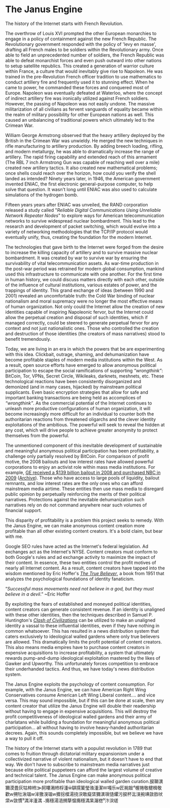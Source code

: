 The Janus Engine
===================

The history of the Internet starts with French Revolution.

The overthrow of Louis XVI prompted the other European monarchies to engage in a policy of containment against the new French Republic.  The Revolutionary government responded with the policy of 'levy en masse', drafting all French males to be soldiers within the Revolutionary army.  Once able to field an unprecedented number of soldiers, the French Republic was able to defeat monarchist forces and even push outward into other nations to setup satellite republics.  This created a generation of warrior culture within France, a culture that would inevitably give rise to Napoleon.  He was trained in the pre-Revolution French officer tradition to use mathematics to conduct artillery fire and frequently used it to stunning effect.  When he came to power, he commanded these forces and conquered most of Europe.  Napoleon was eventually defeated at Waterloo, where the concept of indirect artillery fire was ironically utilized against French soldiers.  However, the passing of Napoleon was not easily undone.  The massive militarization of all civilians as fervent vanguards of equality became within the realm of military possibility for other European nations as well.  This caused an unbalancing of traditional powers which ultimately led to the Crimean War.

William George Armstrong observed that the heavy artillery deployed by the British in the Crimean War was unwieldy.  He merged the new techniques in rifle manufacturing to artillery production.  By adding breech loading, rifling, and modern metallurgy, he was able to dramatically increase the range of artillery.  The rapid firing capability and extended reach of this armament (The RBL 7 inch Armstrong Gun was capable of reaching well over a mile) created new artillery tactics.  It also created new mathematical problems; once shells could reach over the horizon, how could you verify the shell landed as intended?  Ninety years later, in 1946, the American government invented ENIAC, the first electronic general-purpose computer, to help solve that question.  It wasn't long until ENIAC was also used to calculate simulations of the hydrogen bomb.

Fifteen years years after ENIAC was unveiled, the RAND corporation released a study called  "*Reliable Digital Communications Using Unreliable Network Repeater Nodes*" to explore ways for American telecommunication networks to survive widespread nuclear bombardment.  This lead to the research and development of packet switching, which would evolve into a variety of networking methodologies that the TCP/IP protocol would eventually unify, thus, creating the foundation for the modern Internet.

The technologies that gave birth to the Internet were forged from the desire to increase the killing capacity of artillery and to survive massive nuclear bombardment.  It was created by war to survive war by ensuring the survivability of vital telecommunication assets.  As war-time production in the post-war period was retrained for modern global consumption, mankind used this infrastructure to communicate with one another.  For the first time in human history, we could discuss matters directly with each other, outside of the influence of cultural institutions, various estates of power, and the trappings of identity.  This grand exchange of ideas (between 1990 and 2001) revealed an uncomfortable truth: the Cold War binding of nuclear nationalism and moral supremacy were no longer the most effective means of human organization.  Not only could the Internet allow the creation of new identities capable of inspiring Napoleonic fervor, but the Internet could allow the perpetual creation and disposal of such identities, which if managed correctly, could be steered to generate perpetual fervor for any context and not just nationalistic ones.  Those who controlled the creation and destruction of those identities (the creators of mass narratives) stood to benefit tremendously.

Today, we are living in an era in which the powers that be are experimenting with this idea.  Clickbait, outrage, shaming, and dehumanization have become profitable staples of modern media institutions within the West.  As a result, open source efforts have emerged to allow anonymous political participation to escape the social ramifications of supporting *“wrongthink”*: BitCoin, Tor, VPNs, Secret Circle, Wikileaks, darknets, meshnets, etc.  These technological reactions have been consistently disorganized and demonized (and in many cases, hijacked) by mainstream political supplicants.  Even basic encryption strategies that allow for safe and important banking transactions are being held as accomplices of *“wrongthink”*.  As the commercial potential of the Internet continues to unleash more productive configurations of human organization, it will become increasingly more difficult for an individual to counter both the authoritarian reactions from threatened oligarchs and the clever identity exploitations of the ambitious.  The powerful will seek to reveal the hidden at any cost, which will drive people to achieve greater anonymity to protect themselves from the powerful.

The unmentioned component of this inevitable development of sustainable and meaningful anonymous political participation has been profitability, a challenge only partially resolved by BitCoin.  For comparison of profit motive, the 2008 bailouts and low interest rates have allowed powerful corporations to enjoy an activist role within mass media institutions.  For example, [GE received a $139 billion bailout in 2008 and purchased NBC in 2009](http://www.cbsnews.com/news/ge-nbc-and-obama-conflicts-of-interest/) ([Archive](https://archive.is/XDL3h)).  Those who have access to large pools of liquidity, bailout remnants, and low interest rates are the only ones who can afford mainstream media airtime.  These entities then use mass media to disregard public opinion by perpetually reinforcing the merits of their political narratives.  Protections against the inevitable dehumanization such narratives rely on do not command anywhere near such volumes of financial support.

This disparity of profitability is a problem this project seeks to remedy.  With the Janus Engine, we can make anonymous content creation more profitable than all other existing content creators.  It's a bold claim, but bear with me.

Google SEO rules have acted as the Internet's federal legislation.  Ad exchanges act as the Internet's NYSE.  Content creators must conform to both Google's rules and ad exchange activity to maximize the impact of their content.  In essence, these two entities control the profit motives of nearly all Internet content.  As a result, content creators have tapped into the wisdom mentioned by Eric Hoffer's *[The True Believer](https://en.wikipedia.org/wiki/The_True_Believer)*, a book from 1951 that analyzes the psychological foundations of identity fanaticism.

“*Successful mass movements need not believe in a god, but they must believe in a devil*.”  ~Eric Hoffer

By exploiting the fears of established and moneyed political identities, content creators can generate consistent revenue.  If an identity is unaligned with these other identities, then the techniques described in Samuel P. Huntington's *[Clash of Civilizations](https://en.wikipedia.org/wiki/Fault_line_war)* can be utilized to make an unaligned identity a vassal to these influential identities, even if they have nothing in common whatsoever.  This has resulted in a news distribution system that caters exclusively to ideological walled gardens where only true believers are allowed.  This dramatically limits the profit potential of content creators.  This also means media empires have to purchase content creators in expensive acquisitions to increase profitability, a system that ultimately rewards pump-and-dump ideological exploitation mastered by the likes of Gawker and Upworthy.  This unfortunately forces competition to embrace their underhanded tactics.  And thus, we have today's news distribution system.

The Janus Engine exploits the psychology of content consumption.  For example, with the Janus Engine, we can have American Right Wing Conservatives consume American Left Wing Liberal content.... and vice versa.  This may sound impossible, but if this can be done at scale, then any content creator that utilize the Janus Engine will double their readership without having to engage in expensive acquisitions.  This will destroy the profit competitiveness of ideological walled gardens and their army of charlatans while building a foundation for meaningful anonymous political participation... all without having to involve heavy-handed authoritarian decrees.  Again, this sounds completely impossible, but we believe we have a way to pull it off.

The history of the Internet starts with a populist revolution in 1789 that comes to fruition through dictatorial military expansionism under a collectivized narrative of violent nationalism, but it doesn't have to end that way.  We don't have to subscribe to mainstream media narratives just because elite political puppeteers can afford the largest volume of creative and technical talent.  The Janus Engine can make anonymous political participation more profitable than ideological walled garden curation.捩瑡潩獮漠⁦畳灰牯楴杮⨠胢瞜潲杮桴湩鶀㨪䈠瑩潃湩‬潔Ⱳ嘠乐ⱳ匠捥敲⁴楃捲敬‬楗楫敬歡ⱳ搠牡湫瑥ⱳ洠獥湨瑥ⱳ攠捴‮吠敨敳琠捥湨汯杯捩污爠慥瑣潩獮栠癡⁥敢湥挠湯楳瑳湥汴⁹楤潳杲湡穩摥愠摮搠浥湯穩摥⠠湡⁤湩洠湡⁹慣敳ⱳ栠
